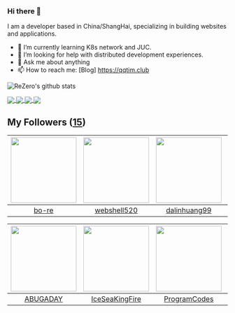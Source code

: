 ### Hi there 👋

  I am a developer based in China/ShangHai, specializing in building websites and applications.
  
  - 🌱 I’m currently learning K8s network and JUC.
  - 🤔 I’m looking for help with distributed development experiences.
  - 💬 Ask me about anything
  - 📫 How to reach me: [Blog] https://qqtim.club
  
  
  ![ReZero's github stats](https://github-readme-stats.vercel.app/api?username=rezeros&show_icons=true&title_color=fff&icon_color=79ff97&text_color=9f9f9f&bg_color=151515)
  
  
  <a href="https://github.com/rezeros">
<img align="center" src="https://github-readme-stats.vercel.app/api/top-langs/?username=rezeros&layout=compact" />
  </a>
  <a href="https://github.com/rezeros/zit">
<img align="center" src="https://github-readme-stats.vercel.app/api/pin/?username=rezeros&repo=zit&title_color=fff&icon_color=79ff97&text_color=9f9f9f&bg_color=151515" />
  </a>
  <a href="https://github.com/rezeros/zerobox">
<img align="center" src="https://github-readme-stats.vercel.app/api/pin/?username=rezeros&repo=zerobox&title_color=fff&icon_color=79ff97&text_color=9f9f9f&bg_color=151515" />
  </a>
  <a href="https://github.com/rezeros/leetcode">
<img align="center" src="https://github-readme-stats.vercel.app/api/pin/?username=rezeros&repo=leetcode&title_color=fff&icon_color=79ff97&text_color=9f9f9f&bg_color=151515" />
  </a>
 
  

## My Followers ([15](https://github.com/ReZeroS?tab=followers))

| <img src="https://avatars.githubusercontent.com/u/47686772?v=4" width="150" height="150" /> | <img src="https://avatars.githubusercontent.com/u/11921874?v=4" width="150" height="150" /> | <img src="https://avatars.githubusercontent.com/u/6508763?v=4" width="150" height="150" /> | <img src="https://avatars.githubusercontent.com/u/39089451?v=4" width="150" height="150" /> |
| :-----------------------------------------------------------------------------------------: | :-----------------------------------------------------------------------------------------: | :----------------------------------------------------------------------------------------: | :-----------------------------------------------------------------------------------------: |
|                              [bo-re](https://github.com/bo-re)                              |                        [webshell520](https://github.com/webshell520)                        |                       [dalinhuang99](https://github.com/dalinhuang99)                      |                         [Mysteryzzz](https://github.com/Mysteryzzz)                         |

| <img src="https://avatars.githubusercontent.com/u/22606989?v=4" width="150" height="150" /> | <img src="https://avatars.githubusercontent.com/u/34676280?v=4" width="150" height="150" /> | <img src="https://avatars.githubusercontent.com/u/40146766?v=4" width="150" height="150" /> | <img src="https://avatars.githubusercontent.com/u/26834294?v=4" width="150" height="150" /> |
| :-----------------------------------------------------------------------------------------: | :-----------------------------------------------------------------------------------------: | :-----------------------------------------------------------------------------------------: | :-----------------------------------------------------------------------------------------: |
|                           [ABUGADAY](https://github.com/ABUGADAY)                           |                     [IceSeaKingFire](https://github.com/IceSeaKingFire)                     |                       [ProgramCodes](https://github.com/ProgramCodes)                       |                          [HeerKirov](https://github.com/HeerKirov)                          |